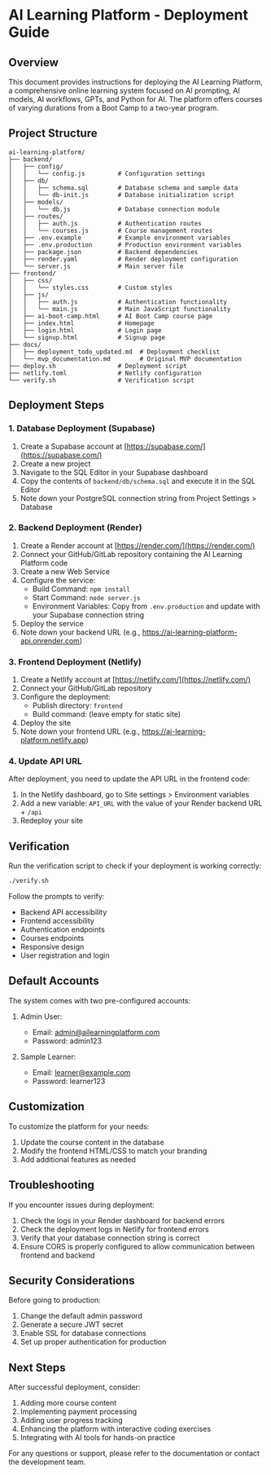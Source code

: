 # AI Learning Platform - Deployment Guide

## Overview

This document provides instructions for deploying the AI Learning Platform, a comprehensive online learning system focused on AI prompting, AI models, AI workflows, GPTs, and Python for AI. The platform offers courses of varying durations from a Boot Camp to a two-year program.

## Project Structure

```
ai-learning-platform/
├── backend/
│   ├── config/
│   │   └── config.js         # Configuration settings
│   ├── db/
│   │   ├── schema.sql        # Database schema and sample data
│   │   └── db-init.js        # Database initialization script
│   ├── models/
│   │   └── db.js             # Database connection module
│   ├── routes/
│   │   ├── auth.js           # Authentication routes
│   │   └── courses.js        # Course management routes
│   ├── .env.example          # Example environment variables
│   ├── .env.production       # Production environment variables
│   ├── package.json          # Backend dependencies
│   ├── render.yaml           # Render deployment configuration
│   └── server.js             # Main server file
├── frontend/
│   ├── css/
│   │   └── styles.css        # Custom styles
│   ├── js/
│   │   ├── auth.js           # Authentication functionality
│   │   └── main.js           # Main JavaScript functionality
│   ├── ai-boot-camp.html     # AI Boot Camp course page
│   ├── index.html            # Homepage
│   ├── login.html            # Login page
│   └── signup.html           # Signup page
├── docs/
│   ├── deployment_todo_updated.md  # Deployment checklist
│   └── mvp_documentation.md        # Original MVP documentation
├── deploy.sh                 # Deployment script
├── netlify.toml              # Netlify configuration
└── verify.sh                 # Verification script
```

## Deployment Steps

### 1. Database Deployment (Supabase)

1. Create a Supabase account at [https://supabase.com/](https://supabase.com/)
2. Create a new project
3. Navigate to the SQL Editor in your Supabase dashboard
4. Copy the contents of `backend/db/schema.sql` and execute it in the SQL Editor
5. Note down your PostgreSQL connection string from Project Settings > Database

### 2. Backend Deployment (Render)

1. Create a Render account at [https://render.com/](https://render.com/)
2. Connect your GitHub/GitLab repository containing the AI Learning Platform code
3. Create a new Web Service
4. Configure the service:
   - Build Command: `npm install`
   - Start Command: `node server.js`
   - Environment Variables: Copy from `.env.production` and update with your Supabase connection string
5. Deploy the service
6. Note down your backend URL (e.g., https://ai-learning-platform-api.onrender.com)

### 3. Frontend Deployment (Netlify)

1. Create a Netlify account at [https://netlify.com/](https://netlify.com/)
2. Connect your GitHub/GitLab repository
3. Configure the deployment:
   - Publish directory: `frontend`
   - Build command: (leave empty for static site)
4. Deploy the site
5. Note down your frontend URL (e.g., https://ai-learning-platform.netlify.app)

### 4. Update API URL

After deployment, you need to update the API URL in the frontend code:

1. In the Netlify dashboard, go to Site settings > Environment variables
2. Add a new variable: `API_URL` with the value of your Render backend URL + `/api`
3. Redeploy your site

## Verification

Run the verification script to check if your deployment is working correctly:

```bash
./verify.sh
```

Follow the prompts to verify:
- Backend API accessibility
- Frontend accessibility
- Authentication endpoints
- Courses endpoints
- Responsive design
- User registration and login

## Default Accounts

The system comes with two pre-configured accounts:

1. Admin User:
   - Email: admin@ailearningplatform.com
   - Password: admin123

2. Sample Learner:
   - Email: learner@example.com
   - Password: learner123

## Customization

To customize the platform for your needs:

1. Update the course content in the database
2. Modify the frontend HTML/CSS to match your branding
3. Add additional features as needed

## Troubleshooting

If you encounter issues during deployment:

1. Check the logs in your Render dashboard for backend errors
2. Check the deployment logs in Netlify for frontend errors
3. Verify that your database connection string is correct
4. Ensure CORS is properly configured to allow communication between frontend and backend

## Security Considerations

Before going to production:

1. Change the default admin password
2. Generate a secure JWT secret
3. Enable SSL for database connections
4. Set up proper authentication for production

## Next Steps

After successful deployment, consider:

1. Adding more course content
2. Implementing payment processing
3. Adding user progress tracking
4. Enhancing the platform with interactive coding exercises
5. Integrating with AI tools for hands-on practice

For any questions or support, please refer to the documentation or contact the development team.
